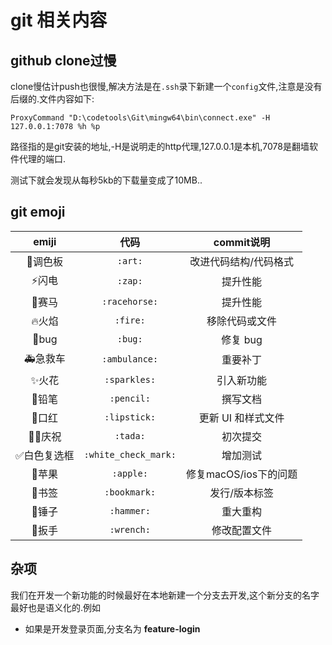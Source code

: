 # git 相关内容

## github clone过慢
clone慢估计push也很慢,解决方法是在`.ssh`录下新建一个`config`文件,注意是没有后缀的.文件内容如下:
```
ProxyCommand "D:\codetools\Git\mingw64\bin\connect.exe" -H 127.0.0.1:7078 %h %p
```
路径指的是git安装的地址,-H是说明走的http代理,127.0.0.1是本机,7078是翻墙软件代理的端口.

测试下就会发现从每秒5kb的下载量变成了10MB..

## git emoji

emiji|代码|commit说明
:--:|:--:|:--:|
:art:调色板|`:art:`|改进代码结构/代码格式
:zap:闪电|`:zap:`|提升性能
:racehorse:赛马|`:racehorse:`|提升性能
:fire:火焰|`:fire:`|移除代码或文件
:bug:bug|`:bug:`|修复 bug
:ambulance:急救车|`:ambulance:`|重要补丁
:sparkles:火花|`:sparkles:`|引入新功能
:pencil:铅笔|`:pencil:`|撰写文档
:lipstick:口红|`:lipstick:`|更新 UI 和样式文件
:tada::art:庆祝|`:tada:`|初次提交
:white_check_mark:白色复选框|`:white_check_mark:`|增加测试
:apple:苹果|`:apple:`|修复macOS/ios下的问题
:bookmark:书签|`:bookmark:`|发行/版本标签
:hammer:锤子|`:hammer:`|重大重构
:wrench:扳手|`:wrench:`|修改配置文件

## 杂项
我们在开发一个新功能的时候最好在本地新建一个分支去开发,这个新分支的名字最好也是语义化的.例如

* 如果是开发登录页面,分支名为 **feature-login**